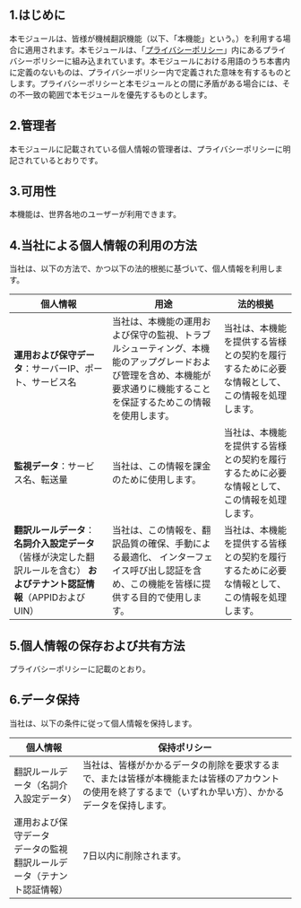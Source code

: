 ## 1.はじめに
本モジュールは、皆様が機械翻訳機能（以下、「本機能」という。）を利用する場合に適用されます。本モジュールは、「[プライバシーポリシー](https://intl.cloud.tencent.com/document/product/301/17345)」内にあるプライバシーポリシーに組み込まれています。本モジュールにおける用語のうち本書内に定義のないものは、プライバシーポリシー内で定義された意味を有するものとします。プライバシーポリシーと本モジュールとの間に矛盾がある場合には、その不一致の範囲で本モジュールを優先するものとします。 

## 2.管理者
本モジュールに記載されている個人情報の管理者は、プライバシーポリシーに明記されているとおりです。

## 3.可用性
本機能は、世界各地のユーザーが利用できます。

## 4.当社による個人情報の利用の方法
当社は、以下の方法で、かつ以下の法的根拠に基づいて、個人情報を利用します。
<table>
<thead>
<tr>
<th><b>個人情報</b></th>
<th><b>用途</b></th>
<th><b>法的根拠</b></th>
</tr>
</thead>
<tbody>
<tr>
<td><b>運用および保守データ</b>：サーバーIP、ポート、サービス名</td>
<td>当社は、本機能の運用および保守の監視、トラブルシューティング、本機能のアップグレードおよび管理を含め、本機能が要求通りに機能することを保証するためこの情報を使用します。</td>
<td>当社は、本機能を提供する皆様との契約を履行するために必要な情報として、この情報を処理します。</td>
</tr>
<tr>
<td><b>監視データ</b>：サービス名、転送量</td>
<td>当社は、この情報を課金のために使用します。</td>
<td>当社は、本機能を提供する皆様との契約を履行するために必要な情報として、この情報を処理します。</td>
</tr>
<tr>
<td><b>翻訳ルールデータ</b>：<b>名詞介入設定データ</b>（皆様が決定した翻訳ルールを含む）  <b>およびテナント認証情報</b>（APPIDおよびUIN）</td>
<td>当社は、この情報を、翻訳品質の確保、手動による最適化、 インターフェイス呼び出し認証を含め、この機能を皆様に提供する目的で使用します。 </td>
<td>当社は、本機能を提供する皆様との契約を履行するために必要な情報として、この情報を処理します。</td>
</tr>
</tbody></table>

## 5.個人情報の保存および共有方法
プライバシーポリシーに記載のとおり。

## 6.データ保持
当社は、以下の条件に従って個人情報を保持します。
<table>
<thead>
<tr>
<th><b>個人情報</b></th>
<th><b>保持ポリシー</b></th>
</tr>
</thead>
<tbody>
<tr>
<td>翻訳ルールデータ（名詞介入設定データ）</td>
<td>当社は、皆様がかかるデータの削除を要求するまで、または皆様が本機能または皆様のアカウントの使用を終了するまで（いずれか早い方）、かかるデータを保持します。 </td>
</tr>
<tr>
<td>運用および保守データ<br>データの監視<br>翻訳ルールデータ（テナント認証情報）</td>
<td>7日以内に削除されます。</td>
</tr>
</tbody></table>


